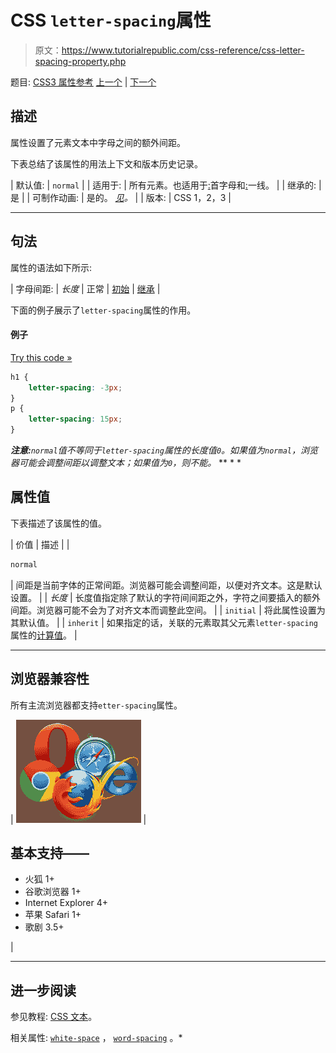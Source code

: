 # CSS `letter-spacing`属性

> 原文：<https://www.tutorialrepublic.com/css-reference/css-letter-spacing-property.php>

题目: [CSS3 属性参考](css3-properties.php) [上一个](css-left-property.php) | [下一个](css-line-height-property.php)

## 描述

属性设置了元素文本中字母之间的额外间距。

下表总结了该属性的用法上下文和版本历史记录。

| 默认值: | `normal` |
| 适用于: | 所有元素。也适用于[:](../css-tutorial/css-pseudo-elements.php#first-letter)首字母和[:](../css-tutorial/css-pseudo-elements.php#first-line)一线。 |
| 继承的: | 是 |
| 可制作动画: | 是的。 [*见*](css-animatable-properties.php)*。* |
| 版本: | CSS 1，2，3 |

* * *

## 句法

属性的语法如下所示:

| 字母间距: | *长度* &#124; 正常 &#124; [初始](../definitions.php#initial) &#124; [继承](../definitions.php#inherit) |

下面的例子展示了`letter-spacing`属性的作用。

#### 例子

[Try this code »](../codelab.php?topic=css&file=letter-spacing-property "Try this code using online Editor")

```css
h1 {
    letter-spacing: -3px;
}
p {
    letter-spacing: 15px;
}
```

 ***注意:**`normal`值不等同于`letter-spacing`属性的长度值`0`。如果值为`normal`，浏览器可能会调整间距以调整文本；如果值为`0`，则不能。*  ** * *

## 属性值

下表描述了该属性的值。

| 价值 | 描述 |
| 

```css
normal      
```

 | 间距是当前字体的正常间距。浏览器可能会调整间距，以便对齐文本。这是默认设置。 |
| *长度* | 长度值指定除了默认的字符间间距之外，字符之间要插入的额外间距。浏览器可能不会为了对齐文本而调整此空间。 |
| `initial` | 将此属性设置为其默认值。 |
| `inherit` | 如果指定的话，关联的元素取其父元素`letter-spacing`属性的[计算值](../definitions.php#computed-value)。 |

* * *

## 浏览器兼容性

所有主流浏览器都支持`etter-spacing`属性。

| ![Browsers Icon](img/e9331123c77668c1832e541c2fca1002.png) | 

## 基本支持——

*   火狐 1+
*   谷歌浏览器 1+
*   Internet Explorer 4+
*   苹果 Safari 1+
*   歌剧 3.5+

 |

* * *

## 进一步阅读

参见教程: [CSS 文本](../css-tutorial/css-text.php)。

相关属性: [`white-space`](css-white-space-property.php) ， [`word-spacing`](css-word-spacing-property.php) 。*
